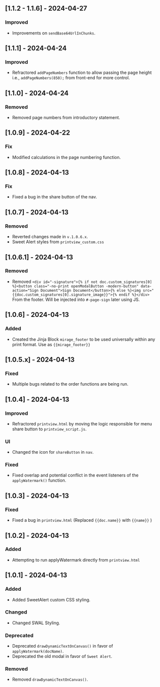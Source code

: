 ## [1.1.2 - 1.1.6] - 2024-04-27
### Improved
- Improvements on `sendBase64UrlInChunks`.

## [1.1.1] - 2024-04-24
### Improved
- Refractored `addPageNumbers` function to allow passing the page height i.e., `addPageNumbers(850);` from front-end for more control.

## [1.1.0] - 2024-04-24
### Removed
- Removed page numbers from introductory statement.

## [1.0.9] - 2024-04-22
### Fix
- Modified calculations in the page numbering function.

## [1.0.8] - 2024-04-13
### Fix
- Fixed a bug in the share button of the nav.

## [1.0.7] - 2024-04-13
### Removed
- Reverted changes made in `v.1.0.6.x`.
- Sweet Alert styles from `printview_custom.css`

## [1.0.6.1] - 2024-04-13
### Removed
- Removed `<div id="-signature">{% if not doc.custom_signatures[0] %}<button class="-no-print openModalButton -modern-button" data-action="Sign Document">Sign Document</button>{% else %}<img src="{{doc.custom_signatures[0].signature_image}}">{% endif %}</div>` From the footer. Will be injected into `#-page-sign` later using JS.

## [1.0.6] - 2024-04-13
### Added
- Created the Jinja Block `mirage_footer` to be used universally within any print format. Use as `{{mirage_footer}}`

## [1.0.5.x] - 2024-04-13
### Fixed
- Multiple bugs related to the order functions are being run.

## [1.0.4] - 2024-04-13
### Improved
- Refractored `printview.html` by moving the logic responsible for menu share button to `printview_script.js`.

### UI
- Changed the icon for `shareButton` in `nav`.

### Fixed
- Fixed overlap and potential conflict in the event listeners of the `applyWatermark()` function.

## [1.0.3] - 2024-04-13
### Fixed
- Fixed a bug in `printview.html` (Replaced `{{doc.name}}` with `{{name}}` )

## [1.0.2] - 2024-04-13
### Added
- Attempting to run applyWatermark directly from `printview.html`


## [1.0.1] - 2024-04-13
### Added
- Added SweetAlert custom CSS styling.

### Changed
- Changed SWAL Styling.

### Deprecated
- Deprecated `drawDynamicTextOnCanvas()` in favor of `applyWatermark(docName)`.
- Deprecated the old modal in favor of `Sweet Alert`.

### Removed
- Removed `drawDynamicTextOnCanvas()`.